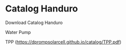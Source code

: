# Catalog Handuro

Download Catalog Handuro

Water Pump

TPP
(https://dprompsolarcell.github.io/catalog/TPP.pdf)
